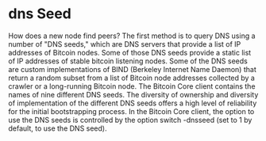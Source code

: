 # dns Seed

How does a new node find peers? The first method is to query DNS using a number of "DNS seeds," which are DNS servers that provide a list of IP addresses of Bitcoin nodes. Some of those DNS seeds provide a static list of IP addresses of stable bitcoin listening nodes. Some of the DNS seeds are custom implementations of BIND (Berkeley Internet Name Daemon) that return a random subset from a list of Bitcoin node addresses collected by a crawler or a long-running Bitcoin node. The Bitcoin Core client contains the names of nine different DNS seeds. The diversity of ownership and diversity of implementation of the different DNS seeds offers a high level of reliability for the initial bootstrapping process. In the Bitcoin Core client, the option to use the DNS seeds is controlled by the option switch -dnsseed (set to 1 by default, to use the DNS seed).


